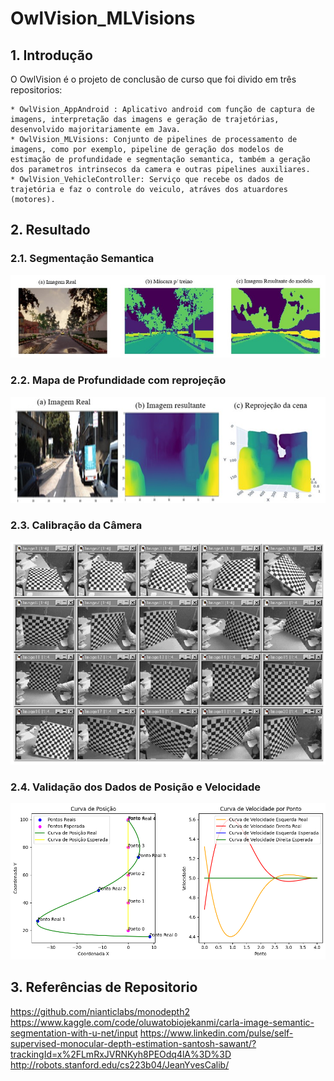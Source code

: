 # OwlVision_MLVisions

## 1. Introdução

O OwlVision é o projeto de conclusão de curso que foi divido em três repositorios: 

    * OwlVision_AppAndroid : Aplicativo android com função de captura de imagens, interpretação das imagens e geração de trajetórias, desenvolvido majoritariamente em Java.
    * OwlVision_MLVisions: Conjunto de pipelines de processamento de imagens, como por exemplo, pipeline de geração dos modelos de estimação de profundidade e segmentação semantica, também a geração dos parametros intrinsecos da camera e outras pipelines auxiliares.
    * OwlVision_VehicleController: Serviço que recebe os dados de trajetória e faz o controle do veiculo, atráves dos atuardores (motores).
   
## 2. Resultado

### 2.1. Segmentação Semantica

![Alt text](image-1.png)

### 2.2. Mapa de Profundidade com reprojeção

![Alt text](image-2.png)

### 2.3. Calibração da Câmera

![Alt text](image-3.png)

### 2.4. Validação dos Dados de Posição e Velocidade

![Alt text](image-4.png)

## 3. Referências de Repositorio

https://github.com/nianticlabs/monodepth2
https://www.kaggle.com/code/oluwatobiojekanmi/carla-image-semantic-segmentation-with-u-net/input
https://www.linkedin.com/pulse/self-supervised-monocular-depth-estimation-santosh-sawant/?trackingId=x%2FLmRxJVRNKyh8PEOdq4lA%3D%3D 
http://robots.stanford.edu/cs223b04/JeanYvesCalib/
